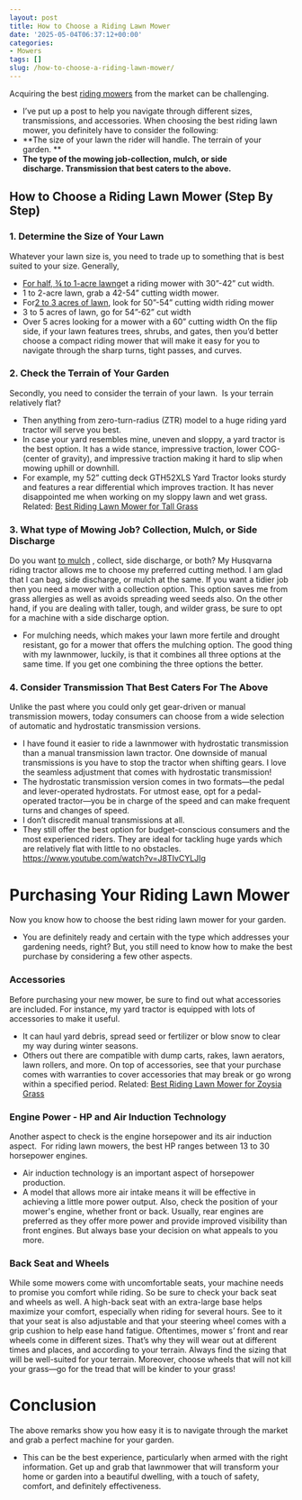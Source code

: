 ```yaml
---
layout: post
title: How to Choose a Riding Lawn Mower
date: '2025-05-04T06:37:12+00:00'
categories:
- Mowers
tags: []
slug: /how-to-choose-a-riding-lawn-mower/
---
```


Acquiring the best
[riding mowers](https://en.wikipedia.org/wiki/Riding_mower)
from the market can be challenging.
- I’ve put up a post to help you navigate through different sizes, transmissions, and accessories.
When choosing the best riding lawn mower, you definitely have to consider the following:
- **The size of your lawn the rider will handle. The terrain of your garden. **
- **The type of the mowing job-collection, mulch, or side discharge. Transmission that best caters to the above.**
## How to Choose a Riding Lawn Mower (Step By Step)
### 1. Determine the Size of Your Lawn
Whatever your lawn size is, you need to trade up to something that is best suited to your size.
Generally,
- [For half, ¾ to 1-acre lawn](https://pestpolicy.com/best-riding-lawn-mower-for-small-yard/)get a riding mower with 30”-42” cut width.
- 1 to 2-acre lawn, grab a 42-54” cutting width mower.
- For[2 to 3 acres of lawn](https://pestpolicy.com/best-riding-lawn-mower-for-2-acres/), look for 50”-54” cutting width riding mower
- 3 to 5 acres of lawn, go for 54”-62” cut width
- Over 5 acres looking for a mower with a 60” cutting width
On the flip side, if your lawn features trees, shrubs, and gates, then you’d better choose a compact riding mower that will make it easy for you to navigate through the sharp turns, tight passes, and curves.
### 2. Check the Terrain of Your Garden
Secondly, you need to consider the terrain of your lawn.  Is your terrain relatively flat?
- Then anything from zero-turn-radius (ZTR) model to a huge riding yard tractor will serve you best.
- In case your yard resembles mine, uneven and sloppy, a yard tractor is the best option.
It has a wide stance, impressive traction, lower COG- (center of gravity), and impressive traction making it hard to slip when mowing uphill or downhill.
- For example, my 52” cutting deck GTH52XLS Yard Tractor looks sturdy and features a rear differential which improves traction.
It has never disappointed me when working on my sloppy lawn and wet grass.
Related:
[Best Riding Lawn Mower for Tall Grass](https://pestpolicy.com/best-riding-lawn-mower-for-tall-grass/)
### 3. What type of Mowing Job? Collection, Mulch, or Side Discharge
Do you want
[to mulch](https://pestpolicy.com/best-lawn-mower-with-mulcher/)
, collect, side discharge, or both?
My Husqvarna riding tractor allows me to choose my preferred cutting method. I am glad that I can bag, side discharge, or mulch at the same.
If you want a tidier job then you need a mower with a collection option. This option saves me from grass allergies as well as avoids spreading weed seeds also.
On the other hand, if you are dealing with taller, tough, and wilder grass, be sure to opt for a machine with a side discharge option.
- For mulching needs, which makes your lawn more fertile and drought resistant, go for a mower that offers the mulching option.
The good thing with my lawnmower, luckily, is that it combines all three options at the same time. If you get one combining the three options the better.
### 4. Consider Transmission That Best Caters For The Above
Unlike the past where you could only get gear-driven or manual transmission mowers, today consumers can choose from a wide selection of automatic and hydrostatic transmission versions.
- I have found it easier to ride a lawnmower with hydrostatic transmission than a manual transmission lawn tractor.
One downside of manual transmissions is you have to stop the tractor when shifting gears. I love the seamless adjustment that comes with hydrostatic transmission!
- The hydrostatic transmission version comes in two formats—the pedal and lever-operated hydrostats.
For utmost ease, opt for a pedal-operated tractor—you be in charge of the speed and can make frequent turns and changes of speed.
- I don’t discredit manual transmissions at all.
- They still offer the best option for budget-conscious consumers and the most experienced riders.
They are ideal for tackling huge yards which are relatively flat with little to no obstacles.
https://www.youtube.com/watch?v=J8TIvCYLJIg
# Purchasing Your Riding Lawn Mower
Now you know how to choose the best riding lawn mower for your garden.
- You are definitely ready and certain with the type which addresses your gardening needs, right?
But, you still need to know how to make the best purchase by considering a few other aspects.
### Accessories
Before purchasing your new mower, be sure to find out what accessories are included. For instance, my yard tractor is equipped with lots of accessories to make it useful.
- It can haul yard debris, spread seed or fertilizer or blow snow to clear my way during winter seasons.
- Others out there are compatible with dump carts, rakes, lawn aerators, lawn rollers, and more.
On top of accessories, see that your purchase comes with warranties to cover accessories that may break or go wrong within a specified period.
Related:
[Best Riding Lawn Mower for Zoysia Grass](https://pestpolicy.com/best-riding-lawn-mower-for-zoysia-grass/)
### Engine Power - HP and Air Induction Technology
Another aspect to check is the engine horsepower and its air induction aspect.  For riding lawn mowers, the best HP ranges between 13 to 30 horsepower engines.
- Air induction technology is an important aspect of horsepower production.
- A model that allows more air intake means it will be effective in achieving a little more power output.
Also, check the position of your mower's engine, whether front or back.
Usually, rear engines are preferred as they offer more power and provide improved visibility than front engines. But always base your decision on what appeals to you more.
### Back Seat and Wheels
While some mowers come with uncomfortable seats, your machine needs to promise you comfort while riding.
So be sure to check your back seat and wheels as well. A high-back seat with an extra-large base helps maximize your comfort, especially when riding for several hours.
See to it that your seat is also adjustable and that your steering wheel comes with a grip cushion to help ease hand fatigue.
Oftentimes, mower s’ front and rear wheels come in different sizes. That’s why they will wear out at different times and places, and according to your terrain.
Always find the sizing that will be well-suited for your terrain.
Moreover, choose wheels that will not kill your grass—go for the tread that will be kinder to your grass!
# Conclusion
The above remarks show you how easy it is to navigate through the market and grab a perfect machine for your garden.
- This can be the best experience, particularly when armed with the right information.
Get up and grab that lawnmower that will transform your home or garden into a beautiful dwelling, with a touch of safety, comfort, and definitely effectiveness.
